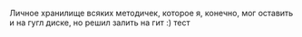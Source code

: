 Личное хранилище всяких методичек, которое я, конечно, мог оставить и на гугл диске, но решил залить на гит :)
тест